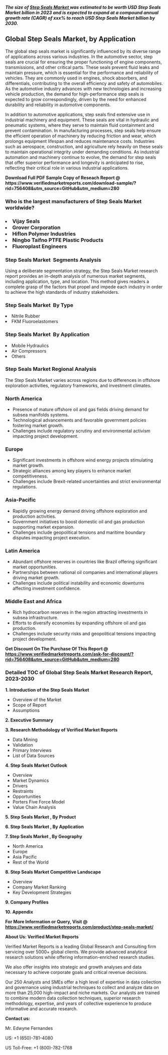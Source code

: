 <p><em><strong>The size of <a href="https://www.verifiedmarketreports.com/download-sample/?rid=756408&utm_source=GitHub&utm_medium=280" target="_blank">Step Seals Market </a> was estimated to be worth USD Step Seals Market billion in 2023 and is expected to expand at a compound annual growth rate (CAGR) of xxx% to reach USD Step Seals Market billion by 2030.</strong></em><br /><h2>Global Step Seals Market, by Application</h2><p>The global step seals market is significantly influenced by its diverse range of applications across various industries. In the automotive sector, step seals are crucial for ensuring the proper functioning of engine components, transmissions, and other critical parts. These seals prevent fluid leaks and maintain pressure, which is essential for the performance and reliability of vehicles. They are commonly used in engines, shock absorbers, and differentials, contributing to the overall efficiency and safety of automobiles. As the automotive industry advances with new technologies and increasing vehicle production, the demand for high-performance step seals is expected to grow correspondingly, driven by the need for enhanced durability and reliability in automotive components.</p><p>In addition to automotive applications, step seals find extensive use in industrial machinery and equipment. These seals are vital in hydraulic and pneumatic systems, where they serve to maintain fluid containment and prevent contamination. In manufacturing processes, step seals help ensure the efficient operation of machinery by reducing friction and wear, which prolongs equipment lifespan and reduces maintenance costs. Industries such as aerospace, construction, and agriculture rely heavily on these seals to maintain operational integrity under demanding conditions. As industrial automation and machinery continue to evolve, the demand for step seals that offer superior performance and longevity is anticipated to rise, reflecting their critical role in various industrial applications.</p></p><p id="" class=""><strong>Download Full PDF Sample Copy of Reseach Report @ <a target="">https://www.verifiedmarketreports.com/download-sample/?rid=756408&utm_source=GitHub&utm_medium=280</a></strong></p><h3 id="" class="">Who is the largest manufacturers of&nbsp;Step Seals Market worldwide?</h3><h3 class=""></Li><Li>Vijay Seals</Li><Li> Grover Corporation</Li><Li> Hiflon Polymer Industries</Li><Li> Ningbo Taifno PTFE Plastic Products</Li><Li> Fluoroplast Engineers</h3><h3 id="" class="">Step Seals Market &nbsp;Segments Analysis</h3><p id="" class="">Using a deliberate segmentation strategy, the Step Seals Market research report provides an in-depth analysis of numerous market segments, including application, type, and location. This method gives readers a complete grasp of the factors that propel and impede each industry in order to achieve the high standards of industry stakeholders.</p><h3 id="" class="">Step Seals Market &nbsp;By Type</h3><p></Li><Li>Nitrile Rubber</Li><Li> FKM Fluoroelastomers</p><h3 id="" class="">Step Seals Market &nbsp;By Application</h3><p class=""></Li><Li>Mobile Hydraulics</Li><Li> Air Compressors</Li><Li> Others</p><h3 id="" class="">Step Seals Market Regional Analysis</h3><p id="" class="">The Step Seals Market varies across regions due to differences in offshore exploration activities, regulatory frameworks, and investment climates.</p><h3 id="" class="">North America</h3><ul><li>Presence of mature offshore oil and gas fields driving demand for subsea manifolds systems.</li><li>Technological advancements and favorable government policies fostering market growth.</li><li>Challenges include regulatory scrutiny and environmental activism impacting project development.</li></ul><h3 id="" class="">Europe</h3><ul><li>Significant investments in offshore wind energy projects stimulating market growth.</li><li>Strategic alliances among key players to enhance market competitiveness.</li><li>Challenges include Brexit-related uncertainties and strict environmental regulations.</li></ul><h3 id="" class="">Asia-Pacific</h3><ul><li>Rapidly growing energy demand driving offshore exploration and production activities.</li><li>Government initiatives to boost domestic oil and gas production supporting market expansion.</li><li>Challenges include geopolitical tensions and maritime boundary disputes impacting project execution.</li></ul><h3 id="" class="">Latin America</h3><ul><li>Abundant offshore reserves in countries like Brazil offering significant market opportunities.</li><li>Partnerships between national oil companies and international players driving market growth.</li><li>Challenges include political instability and economic downturns affecting investment confidence.</li></ul><h3 id="" class="">Middle East and Africa</h3><ul><li>Rich hydrocarbon reserves in the region attracting investments in subsea infrastructure.</li><li>Efforts to diversify economies by expanding offshore oil and gas production.</li><li>Challenges include security risks and geopolitical tensions impacting project development.</li></ul><p id="" class=""><strong>Get Discount On The Purchase Of This Report @ <a href="https://www.verifiedmarketreports.com/ask-for-discount/?rid=756408&utm_source=GitHub&utm_medium=280" target="_blank">https://www.verifiedmarketreports.com/ask-for-discount/?rid=756408&utm_source=GitHub&utm_medium=280</a></strong></p><h3 id="" class="">Detailed TOC of Global Step Seals Market Research Report, 2023-2030</h3><p id="" class=""><strong>1. Introduction of the Step Seals Market </strong></p><ul><li>Overview of the Market</li><li>Scope of Report</li><li>Assumptions</li></ul><p id="" class=""><strong>2. Executive Summary</strong></p><p id="" class=""><strong>3. Research Methodology of Verified Market Reports</strong></p><ul><li>Data Mining</li><li>Validation</li><li>Primary Interviews</li><li>List of Data Sources</li></ul><p id="" class=""><strong>4. Step Seals Market Outlook</strong></p><ul><li>Overview</li><li>Market Dynamics</li><li>Drivers</li><li>Restraints</li><li>Opportunities</li><li>Porters Five Force Model</li><li>Value Chain Analysis</li></ul><p id="" class=""><strong>5. Step Seals Market , By Product</strong></p><p id="" class=""><strong>6. Step Seals Market , By Application</strong></p><p id="" class=""><strong>7. Step Seals Market , By Geography</strong></p><ul><li>North America</li><li>Europe</li><li>Asia Pacific</li><li>Rest of the World</li></ul><p id="" class=""><strong>8. Step Seals Market Competitive Landscape</strong></p><ul><li>Overview</li><li>Company Market Ranking</li><li>Key Development Strategies</li></ul><p id="" class=""><strong>9. Company Profiles</strong></p><p id="" class=""><strong>10. Appendix</strong></p><p id="" class=""><strong>For More Information or Query, Visit @ <a href="https://www.verifiedmarketreports.com/product/step-seals-market/" target="_blank">https://www.verifiedmarketreports.com/product/step-seals-market/</a></strong></p><p id="" class=""><strong>About Us: Verified Market Reports</strong></p><p id="" class="">Verified Market Reports is a leading Global Research and Consulting firm servicing over 5000+ global clients. We provide advanced analytical research solutions while offering information-enriched research studies.</p><p id="" class="">We also offer insights into strategic and growth analyses and data necessary to achieve corporate goals and critical revenue decisions.</p><p id="" class="">Our 250 Analysts and SMEs offer a high level of expertise in data collection and governance using industrial techniques to collect and analyze data on more than 25,000 high-impact and niche markets. Our analysts are trained to combine modern data collection techniques, superior research methodology, expertise, and years of collective experience to produce informative and accurate research.</p><p id="" class=""><strong>Contact us:</strong></p><p id="" class="">Mr. Edwyne Fernandes</p><p id="" class="">US: +1 (650)-781-4080</p><p id="" class="">US Toll-Free: +1 (800)-782-1768</p>

